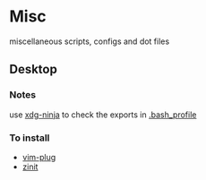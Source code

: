# Misc
miscellaneous scripts, configs and dot files

## Desktop

### Notes
use [xdg-ninja](https://github.com/b3nj5m1n/xdg-ninja) to check the exports in [.bash_profile](~/.bash_profile)

### To install 
- [vim-plug](https://github.com/junegunn/vim-plug)
- [zinit](https://github.com/zdharma-continuum/zinit)